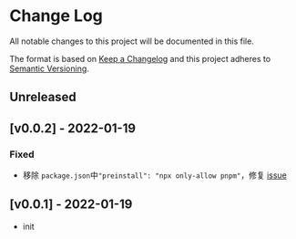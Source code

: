 # Change Log
All notable changes to this project will be documented in this file.

The format is based on [Keep a Changelog](http://keepachangelog.com/)
and this project adheres to [Semantic Versioning](http://semver.org/).

## Unreleased

## [v0.0.2] - 2022-01-19

### Fixed

- 移除 `package.json`中`"preinstall": "npx only-allow pnpm"`，修复 [issue](https://github.com/LackZero/koa-logger/issues/1)

## [v0.0.1] - 2022-01-19

- init
